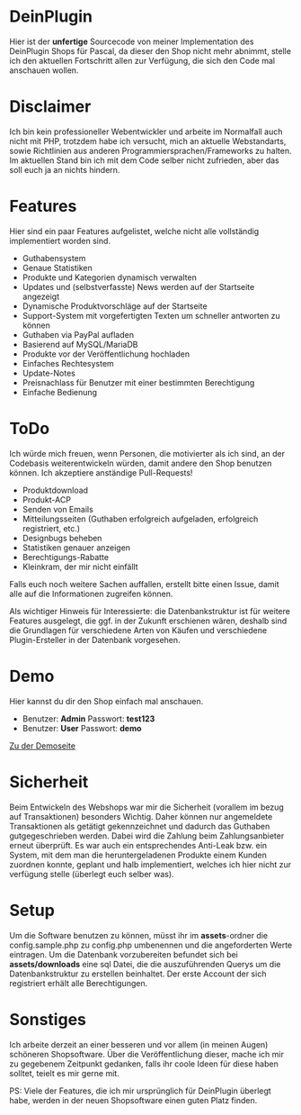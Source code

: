 # DeinPlugin
Hier ist der **unfertige** Sourcecode von meiner Implementation des DeinPlugin Shops für Pascal, da dieser den Shop nicht mehr abnimmt, stelle ich den aktuellen Fortschritt allen zur Verfügung, die sich den Code mal anschauen wollen.

# Disclaimer
Ich bin kein professioneller Webentwickler und arbeite im Normalfall auch nicht mit PHP, trotzdem habe ich versucht, mich an aktuelle Webstandarts, sowie Richtlinien aus anderen Programmiersprachen/Frameworks zu halten. 
Im aktuellen Stand bin ich mit dem Code selber nicht zufrieden, aber das soll euch ja an nichts hindern.

# Features
Hier sind ein paar Features aufgelistet, welche nicht alle vollständig implementiert worden sind. 

 * Guthabensystem
 * Genaue Statistiken
 * Produkte und Kategorien dynamisch verwalten
 * Updates und (selbstverfasste) News werden auf der Startseite angezeigt
 * Dynamische Produktvorschläge auf der Startseite
 * Support-System mit vorgefertigten Texten um schneller antworten zu können
 * Guthaben via PayPal aufladen
 * Basierend auf MySQL/MariaDB
 * Produkte vor der Veröffentlichung hochladen
 * Einfaches Rechtesystem
 * Update-Notes
 * Preisnachlass für Benutzer mit einer bestimmten Berechtigung
 * Einfache Bedienung

# ToDo
Ich würde mich freuen, wenn Personen, die motivierter als ich sind, an der Codebasis weiterentwickeln würden, damit andere den Shop benutzen können. Ich akzeptiere anständige Pull-Requests!
 
 * Produktdownload
 * Produkt-ACP
 * Senden von Emails
 * Mitteilungsseiten (Guthaben erfolgreich aufgeladen, erfolgreich registriert, etc.)
 * Designbugs beheben
 * Statistiken genauer anzeigen
 * Berechtigungs-Rabatte
 * Kleinkram, der mir nicht einfällt
 
 Falls euch noch weitere Sachen auffallen, erstellt bitte einen Issue, damit alle auf die Informationen zugreifen können.
 
Als wichtiger Hinweis für Interessierte: die Datenbankstruktur ist für weitere Features ausgelegt, die ggf. in der Zukunft erschienen wären, deshalb sind die Grundlagen für verschiedene Arten von Käufen und verschiedene Plugin-Ersteller in der Datenbank vorgesehen.

# Demo
Hier kannst du dir den Shop einfach mal anschauen.

* Benutzer: **Admin** Passwort: **test123**
* Benutzer: **User**  Passwort: **demo**

[Zu der Demoseite](http://shop.golgolex.fun)

# Sicherheit
Beim Entwickeln des Webshops war mir die Sicherheit (vorallem im bezug auf Transaktionen) besonders Wichtig. Daher können nur angemeldete Transaktionen als getätigt gekennzeichnet und dadurch das Guthaben gutgegeschrieben werden. Dabei wird die Zahlung beim Zahlungsanbieter erneut überprüft.
Es war auch ein entsprechendes Anti-Leak bzw. ein System, mit dem man die heruntergeladenen Produkte einem Kunden zuordnen konnte, geplant und halb implementiert, welches ich hier nicht zur verfügung stelle (überlegt euch selber was).

# Setup
Um die Software benutzen zu können, müsst ihr im **assets**-ordner die config.sample.php zu config.php umbenennen und die angeforderten Werte eintragen. Um die Datenbank vorzubereiten befundet sich bei **assets/downloads** eine sql Datei, die die auszuführenden Querys um die Datenbankstruktur zu erstellen beinhaltet. Der erste Account der sich registriert erhält alle Berechtigungen.

# Sonstiges
Ich arbeite derzeit an einer besseren und vor allem (in meinen Augen) schöneren Shopsoftware. Über die Veröffentlichung dieser, mache ich mir zu gegebenem Zeitpunkt gedanken, falls ihr coole Ideen für diese haben solltet, teielt es mir gerne mit.

PS: Viele der Features, die ich mir ursprünglich für DeinPlugin überlegt habe, werden in der neuen Shopsoftware einen guten Platz finden.
